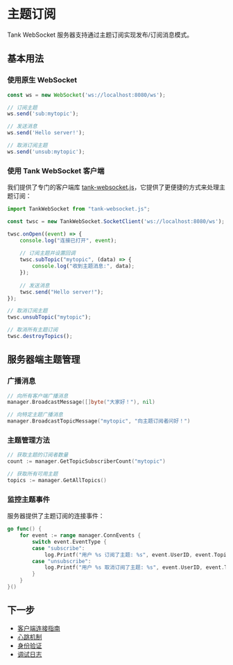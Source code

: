 # 主题订阅

Tank WebSocket 服务器支持通过主题订阅实现发布/订阅消息模式。

## 基本用法

### 使用原生 WebSocket

```javascript
const ws = new WebSocket('ws://localhost:8080/ws');

// 订阅主题
ws.send('sub:mytopic');

// 发送消息
ws.send('Hello server!');

// 取消订阅主题
ws.send('unsub:mytopic');
```

### 使用 Tank WebSocket 客户端

我们提供了专门的客户端库 [tank-websocket.js](https://github.com/fanqie/tank-websocket.js)，它提供了更便捷的方式来处理主题订阅：

```javascript
import TankWebSocket from "tank-websocket.js";

const twsc = new TankWebSocket.SocketClient('ws://localhost:8080/ws');

twsc.onOpen((event) => {
    console.log("连接已打开", event);
    
    // 订阅主题并设置回调
    twsc.subTopic("mytopic", (data) => {
        console.log("收到主题消息:", data);
    });
    
    // 发送消息
    twsc.send("Hello server!");
});

// 取消订阅主题
twsc.unsubTopic("mytopic");

// 取消所有主题订阅
twsc.destroyTopics();
```

## 服务器端主题管理

### 广播消息

```go
// 向所有客户端广播消息
manager.BroadcastMessage([]byte("大家好！"), nil)

// 向特定主题广播消息
manager.BroadcastTopicMessage("mytopic", "向主题订阅者问好！")
```

### 主题管理方法

```go
// 获取主题的订阅者数量
count := manager.GetTopicSubscriberCount("mytopic")

// 获取所有可用主题
topics := manager.GetAllTopics()
```

### 监控主题事件

服务器提供了主题订阅的连接事件：

```go
go func() {
    for event := range manager.ConnEvents {
        switch event.EventType {
        case "subscribe":
            log.Printf("用户 %s 订阅了主题: %s", event.UserID, event.Topic)
        case "unsubscribe":
            log.Printf("用户 %s 取消订阅了主题: %s", event.UserID, event.Topic)
        }
    }
}()
```

## 下一步

- [客户端连接指南](./client-connection.md)
- [心跳机制](./heartbeat.md)
- [身份验证](./authentication.md)
- [调试日志](./debug-logging.md) 
